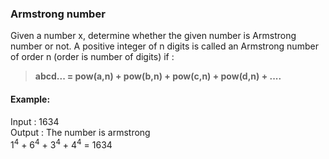 ### Armstrong number

Given a number x, determine whether the given number is Armstrong number or not. A positive integer of n digits is called an Armstrong number of order n (order is number of digits) if :

>**abcd... = pow(a,n) + pow(b,n) + pow(c,n) + pow(d,n) + ....**

#### Example:

Input : 1634 <br/>
Output : The number is armstrong <br/>
1<sup>4</sup> + 6<sup>4</sup> + 3<sup>4</sup> + 4<sup>4</sup> = 1634
